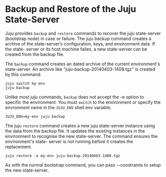 # Backup and Restore of the Juju State-Server

Juju provides `backup` and `restore` commands to recover the juju state-server
(bootstrap node) in case or failure. The juju backup command creates a archive
of the state-server’s configuration, keys, and environment data. If the state-
server or its host machine failes, a new state-server can be created from the
backup file.

The `backup` command creates an dated archive of the current environment's
state-server. An archive like "juju-backup-20140403-1408.tgz" is created by this
command.

    juju switch my-env
    juju backup

Unlike most juju commands, `backup` does not accept the -e option to specific
the environment. You must `switch` to the environment or specify the envronment
name in the `JUJU_ENV` shell env variable.

    JUJU_ENV=my-env juju backup

The juju `restore` command creates a new juju state-server instance using the
data from the backup file. It updates the existing instances in the environment
to recognise the new state-server. The command ensures the environment's state-
server is not running before it creates the replacement.

    juju restore -e my-env juju-backup-20140403-1408.tgz

As with the normal bootstrap command, you can pass --constraints to setup the
new state-server.
